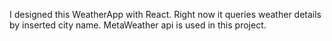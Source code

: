 I designed this WeatherApp with React. Right now it queries weather details by inserted city name.
MetaWeather api is used in this project.
